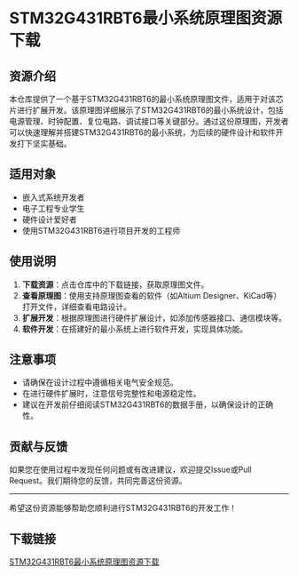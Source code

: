 # STM32G431RBT6最小系统原理图资源下载

## 资源介绍

本仓库提供了一个基于STM32G431RBT6的最小系统原理图文件，适用于对该芯片进行扩展开发。该原理图详细展示了STM32G431RBT6的最小系统设计，包括电源管理、时钟配置、复位电路、调试接口等关键部分。通过这份原理图，开发者可以快速理解并搭建STM32G431RBT6的最小系统，为后续的硬件设计和软件开发打下坚实基础。

## 适用对象

- 嵌入式系统开发者
- 电子工程专业学生
- 硬件设计爱好者
- 使用STM32G431RBT6进行项目开发的工程师

## 使用说明

1. **下载资源**：点击仓库中的下载链接，获取原理图文件。
2. **查看原理图**：使用支持原理图查看的软件（如Altium Designer、KiCad等）打开文件，详细查看电路设计。
3. **扩展开发**：根据原理图进行硬件扩展设计，如添加传感器接口、通信模块等。
4. **软件开发**：在搭建好的最小系统上进行软件开发，实现具体功能。

## 注意事项

- 请确保在设计过程中遵循相关电气安全规范。
- 在进行硬件扩展时，注意信号完整性和电源稳定性。
- 建议在开发前仔细阅读STM32G431RBT6的数据手册，以确保设计的正确性。

## 贡献与反馈

如果您在使用过程中发现任何问题或有改进建议，欢迎提交Issue或Pull Request。我们期待您的反馈，共同完善这份资源。

---

希望这份资源能够帮助您顺利进行STM32G431RBT6的开发工作！

## 下载链接

[STM32G431RBT6最小系统原理图资源下载](https://pan.quark.cn/s/0878521f4316)